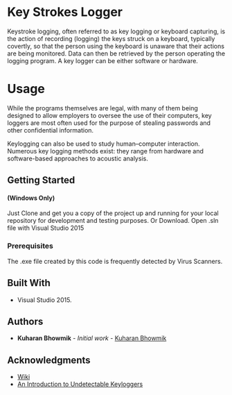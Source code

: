 # Key Strokes Logger
Keystroke logging, often referred to as key logging or keyboard capturing,
is the action of recording (logging) the keys struck on a keyboard,
typically covertly, so that the person using the keyboard is unaware
that their actions are being monitored. Data can then be retrieved by
the person operating the logging program. A key logger can be either software or hardware.

# Usage
While the programs themselves are legal, with many of them being designed to allow employers to oversee the use of their computers,
key loggers are most often used for the purpose of stealing passwords and other confidential information.

Keylogging can also be used to study human–computer interaction. 
Numerous key logging methods exist: they range from hardware and
software-based approaches to acoustic analysis.

## Getting Started
#### (Windows Only)
Just Clone and get you a copy of the project up and running for your local repository for development and testing purposes. Or Download. Open .sln file with Visual Studio 2015 

### Prerequisites
The .exe file created by this code is frequently detected by Virus Scanners.

## Built With
* Visual Studio 2015.

## Authors
* **Kuharan Bhowmik** - *Initial work* - [Kuharan Bhowmik](https://github.com/kuharan/)

## Acknowledgments
* [Wiki](https://en.wikipedia.org/wiki/Keystroke_logging)
* [An Introduction to Undetectable Keyloggers](iartc.net/index.php/Networks/article/view/103)
